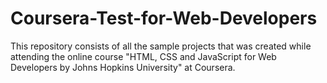 # Coursera-Test-for-Web-Developers
This repository consists of all the sample projects that was created while attending the online course "HTML, CSS and JavaScript for Web Developers by Johns Hopkins University" at Coursera.
